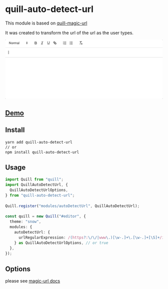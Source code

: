 # quill-auto-detect-url

This module is based on [quill-magic-url](https://www.npmjs.com/package/quill-magic-url)

It was created to transform the url of the url as the user types.

<img src="./docs/demo.gif">

## [Demo](https://quill-auto-detect-url.bucky.im)

## Install

```
yarn add quill-auto-detect-url
// or
npm install quill-auto-detect-url
```

## Usage

```ts
import Quill from "quill";
import QuillAutoDetectUrl, {
  QuillAutoDetectUrlOptions,
} from "quill-auto-detect-url";

Quill.register("modules/autoDetectUrl", QuillAutoDetectUrl);

const quill = new Quill("#editor", {
  theme: "snow",
  modules: {
    autoDetectUrl: {
      urlRegularExpression: /(https?:\/\/|www\.)[\w-.]+\.[\w-.]+[\S]+/i,
    } as QuillAutoDetectUrlOptions, // or true
  },
});
```

## Options

please see [magic-url docs](https://github.com/visualjerk/quill-magic-url#options)

